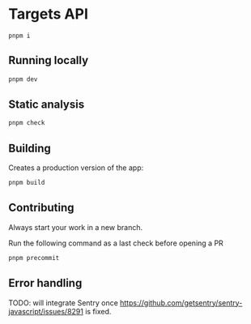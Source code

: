 # Targets API

`pnpm i`

## Running locally

```bash
pnpm dev
```

## Static analysis

```bash
pnpm check
```

## Building

Creates a production version of the app:

```bash
pnpm build
```

## Contributing

Always start your work in a new branch.

Run the following command as a last check before opening a PR

```bash
pnpm precommit
```

## Error handling

TODO: will integrate Sentry once https://github.com/getsentry/sentry-javascript/issues/8291 is fixed.
